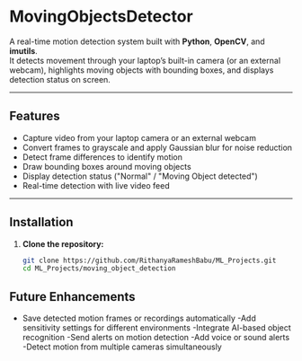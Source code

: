 # MovingObjectsDetector

A real-time motion detection system built with **Python**, **OpenCV**, and **imutils**.  
It detects movement through your laptop’s built-in camera (or an external webcam), highlights moving objects with bounding boxes, and displays detection status on screen.

---

## Features
- Capture video from your laptop camera or an external webcam
- Convert frames to grayscale and apply Gaussian blur for noise reduction
- Detect frame differences to identify motion
- Draw bounding boxes around moving objects
- Display detection status ("Normal" / "Moving Object detected")
- Real-time detection with live video feed

---

## Installation

1. **Clone the repository:**
   ```bash
   git clone https://github.com/RithanyaRameshBabu/ML_Projects.git
   cd ML_Projects/moving_object_detection

## Future Enhancements
- Save detected motion frames or recordings automatically
-Add sensitivity settings for different environments
-Integrate AI-based object recognition
-Send alerts on motion detection
-Add voice or sound alerts
-Detect motion from multiple cameras simultaneously
